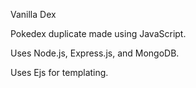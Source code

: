 <p>Vanilla Dex</p>
<p>Pokedex duplicate made using JavaScript.</p>
<p>Uses Node.js, Express.js, and MongoDB.</p>
<p>Uses Ejs for templating.</p>
